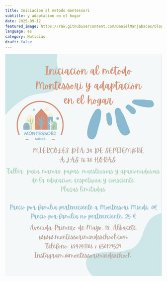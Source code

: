 ```yaml
---
title: Iniciacion al metodo montessori
subtitle: y adaptacion en el hogar
date: 2025-09-12
featured_image: https://raw.githubusercontent.com/DanielManjabacas/blog-montessori/main/public/uploads/logo-montessori-minds.svg
language: es
category: Noticias
draft: false
---
```

![](https://raw.githubusercontent.com/DanielManjabacas/blog-montessori/main/public/uploads/imagen-de-whatsapp-2025-09-12-a-las-13.10.27_80c6bab7.jpg)